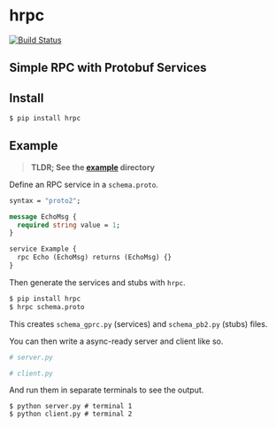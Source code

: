 # hrpc

[![Build Status](https://drone.autonomic.zone/api/badges/hyperpy/hrpc/status.svg)](https://drone.autonomic.zone/hyperpy/hrpc)

## Simple RPC with Protobuf Services

## Install

```sh
$ pip install hrpc
```

## Example

> **TLDR; See the [example](./example/) directory**

Define an RPC service in a `schema.proto`.

```protobuf
syntax = "proto2";

message EchoMsg {
  required string value = 1;
}

service Example {
  rpc Echo (EchoMsg) returns (EchoMsg) {}
}
```

Then generate the services and stubs with `hrpc`.

```sh
$ pip install hrpc
$ hrpc schema.proto
```

This creates `schema_gprc.py` (services) and `schema_pb2.py` (stubs) files.

You can then write a async-ready server and client like so.

```python
# server.py
```

```python
# client.py
```

And run them in separate terminals to see the output.

```
$ python server.py # terminal 1
$ python client.py # terminal 2
```
